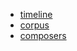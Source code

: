 

* [timeline](timeline/index.html)
* [corpus](corpus/corpus.html)
* [composers](composers/composers-map/composers-map.html)

